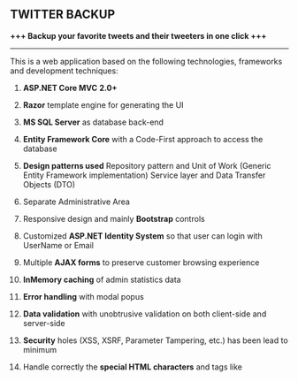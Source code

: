 TWITTER BACKUP
---------------------------------------------------------------------------------------

**+++  Backup your favorite tweets and their tweeters in one click  +++**

---------------------------------------------------------------------------------------
This is a web application based on the following technologies, frameworks and development techniques:

1.   **ASP.NET Core MVC** **2.0+**
2.  **Razor** template engine for generating the UI
3.  **MS SQL Server** as database back-end

4.  **Entity  Framework  Core** with a  Code-First approach to access the database
5.  **Design patterns used**
	Repository pattern and Unit of Work (Generic Entity Framework implementation)
	Service layer and Data Transfer Objects (DTO)
6.  Separate Administrative Area
7.  Responsive design and mainly **Bootstrap** controls
8.  Customized  **ASP.NET Identity System** so that user can login with UserName or Email
9.  Multiple **AJAX forms** to preserve customer browsing experience
10.  **InMemory caching** of admin statistics data
11.  **Error handling** with modal popus 
12. **Data validation** with unobtrusive validation on both client-side and server-side
13.  **Security** holes (XSS, XSRF, Parameter Tampering, etc.) has been lead to minimum
14.  Handle correctly the **special HTML characters** and tags like <script>, <br />, etc.
15.  **GitHub** repository was used with feature-based **branches** 
16.  **Unit tests** with MSTest and MOQ  cover the business functionality

---------------------------------------------------------------------------------------
**In Addition this Application also comes equiped with:** 

A) **Documentation** of the project and project architecture (as .md file, including creenshots) under Documentation folder 

B) Setup   **CI/CD** with **Jenkins** on Kestrel behind a local IIS instance 

C) Functionality that provides **Login and register with a Twitter   Account /Social Login/ ** 

D) Deployment in the Cloud (Azure)


OUR FULLY DEDICATED **TEAM**
---------------------------------------------------------------------------------------

 - Angel - github: **aniget** 
 
 - Alex - github: **AlxxlA**

